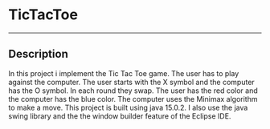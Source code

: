 # TicTacToe

---

## Description

In this project i implement the Tic Tac Toe game. The user has to play against the computer.
The user starts with the X symbol and the computer has the O symbol. In each round they swap.
The user has the red color and the computer has the blue color. The computer uses the Minimax 
algorithm to make a move. 
This project is built using java 15.0.2. I also use the java swing library and the the window builder 
feature of the Eclipse IDE.

 
